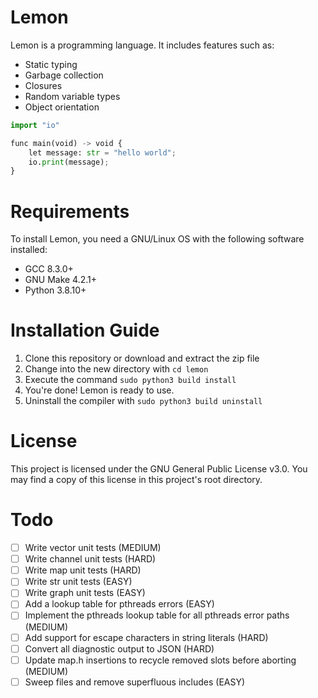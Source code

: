# Lemon

Lemon is a programming language. It includes features such as:

- Static typing
- Garbage collection
- Closures
- Random variable types
- Object orientation

```python
import "io"

func main(void) -> void {
	let message: str = "hello world";
	io.print(message);
}
```

# Requirements

To install Lemon, you need a GNU/Linux OS with the following software installed:

- GCC 8.3.0+
- GNU Make 4.2.1+
- Python 3.8.10+

# Installation Guide

1. Clone this repository or download and extract the zip file
2. Change into the new directory with `cd lemon`
3. Execute the command `sudo python3 build install`
4. You're done! Lemon is ready to use. 
5. Uninstall the compiler with `sudo python3 build uninstall`

# License

This project is licensed under the GNU General Public License v3.0. You may find a copy of this license in this project's root directory.

# Todo

- [ ] Write vector unit tests (MEDIUM)
- [ ] Write channel unit tests (HARD)
- [ ] Write map unit tests (HARD)
- [ ] Write str unit tests (EASY)
- [ ] Write graph unit tests (EASY) 
- [ ] Add a lookup table for pthreads errors (EASY)
- [ ] Implement the pthreads lookup table for all pthreads error paths (MEDIUM)
- [ ] Add support for escape characters in string literals (HARD)
- [ ] Convert all diagnostic output to JSON (HARD)
- [ ] Update map.h insertions to recycle removed slots before aborting (MEDIUM)
- [ ] Sweep files and remove superfluous includes (EASY)
